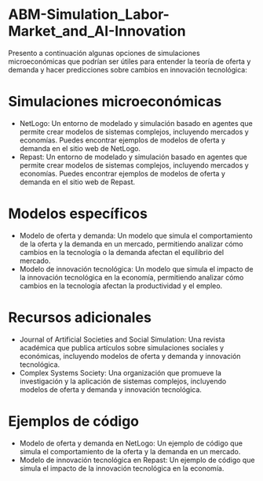# ABM-Simulation_Labor-Market_and_AI-Innovation

Presento a continuación algunas opciones de simulaciones microeconómicas que podrían ser útiles para entender la teoría de oferta y demanda y hacer predicciones sobre cambios en innovación tecnológica:

# Simulaciones microeconómicas
- NetLogo: Un entorno de modelado y simulación basado en agentes que permite crear modelos de sistemas complejos, incluyendo mercados y economías. Puedes encontrar ejemplos de modelos de oferta y demanda en el sitio web de NetLogo.
- Repast: Un entorno de modelado y simulación basado en agentes que permite crear modelos de sistemas complejos, incluyendo mercados y economías. Puedes encontrar ejemplos de modelos de oferta y demanda en el sitio web de Repast.

# Modelos específicos
- Modelo de oferta y demanda: Un modelo que simula el comportamiento de la oferta y la demanda en un mercado, permitiendo analizar cómo cambios en la tecnología o la demanda afectan el equilibrio del mercado.
- Modelo de innovación tecnológica: Un modelo que simula el impacto de la innovación tecnológica en la economía, permitiendo analizar cómo cambios en la tecnología afectan la productividad y el empleo.

# Recursos adicionales
- Journal of Artificial Societies and Social Simulation: Una revista académica que publica artículos sobre simulaciones sociales y económicas, incluyendo modelos de oferta y demanda y innovación tecnológica.
- Complex Systems Society: Una organización que promueve la investigación y la aplicación de sistemas complejos, incluyendo modelos de oferta y demanda y innovación tecnológica.

# Ejemplos de código
- Modelo de oferta y demanda en NetLogo: Un ejemplo de código que simula el comportamiento de la oferta y la demanda en un mercado.
- Modelo de innovación tecnológica en Repast: Un ejemplo de código que simula el impacto de la innovación tecnológica en la economía.
